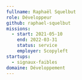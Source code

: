 ```yaml
---
fullname: Raphaël Squelbut
role: Développeur
github: raphael-squelbut
missions:
  - start: 2021-05-10
    end: 2022-03-31
    status: service
    employer: Scopyleft
startups:
  - signaux-faibles
domaine: Développement
---
```


